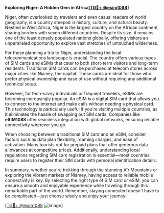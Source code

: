**Exploring Niger: A Hidden Gem in Africa[[TG💪+ @esim1088](https://t.me/s/esim1088)]**

Niger, often overlooked by travelers and even casual readers of world geography, is a country steeped in history, culture, and natural beauty. Nestled in West Africa, Niger is the largest country on the African continent, sharing borders with seven different countries. Despite its size, it remains one of the least densely populated nations globally, offering visitors an unparalleled opportunity to explore vast stretches of untouched wilderness.

For those planning a trip to Niger, understanding the local telecommunications landscape is crucial. The country offers various types of SIM cards and eSIMs that cater to both short-term visitors and long-term residents. Traditional SIM cards can be purchased at telecom stores across major cities like Niamey, the capital. These cards are ideal for those who prefer physical ownership and ease of use without requiring any additional technical setup.

However, for tech-savvy individuals or frequent travelers, eSIMs are becoming increasingly popular. An eSIM is a digital SIM card that allows you to connect to the internet and make calls without needing a physical card. This technology is particularly useful if you're visiting multiple countries, as it eliminates the hassle of swapping out SIM cards. Companies like **eSIM1088** offer seamless integration with global networks, ensuring reliable connectivity wherever you go.

When choosing between a traditional SIM card and an eSIM, consider factors such as data plan flexibility, roaming charges, and ease of activation. Many tourists opt for prepaid plans that offer generous data allowances at competitive prices. Additionally, understanding local regulations regarding SIM card registration is essential—most countries require users to register their SIM cards with personal identification details.

In summary, whether you're trekking through the stunning Aïr Mountains or exploring the vibrant markets of Niamey, having access to reliable mobile connectivity is key. By selecting the right type of SIM card or eSIM, you can ensure a smooth and enjoyable experience while traveling through this remarkable part of the world. Remember, staying connected doesn't have to be complicated—just choose wisely and enjoy your journey! 

[[TG💪+ @esim1088](https://t.me/s/esim1088) ![Image](https://i.postimg.cc/Y0z9fWf4/image.png)]